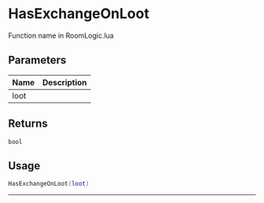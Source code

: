 # HasExchangeOnLoot

Function name in RoomLogic.lua

## Parameters

| Name | Description |
| ---- | ----------- |
| loot |             |

## Returns

`bool`

## Usage

```lua
HasExchangeOnLoot(loot)
```

---
